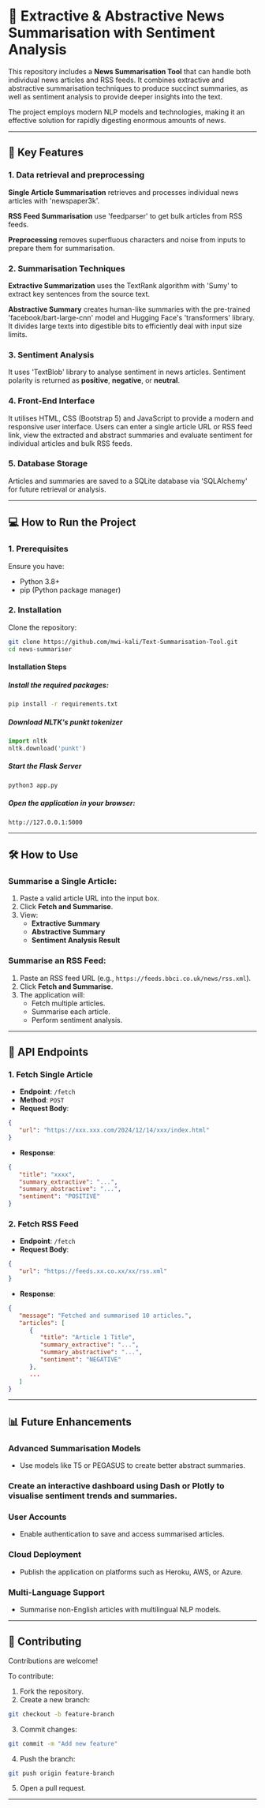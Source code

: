 # 📰 Extractive & Abstractive News Summarisation with Sentiment Analysis

This repository includes a **News Summarisation Tool** that can handle both individual news articles and RSS feeds. It combines extractive and abstractive summarisation techniques to produce succinct summaries, as well as sentiment analysis to provide deeper insights into the text.

The project employs modern NLP models and technologies, making it an effective solution for rapidly digesting enormous amounts of news.

---

## 📌 Key Features

### 1. Data retrieval and preprocessing

**Single Article Summarisation** retrieves and processes individual news articles with 'newspaper3k'.

**RSS Feed Summarisation** use 'feedparser' to get bulk articles from RSS feeds.

**Preprocessing** removes superfluous characters and noise from inputs to prepare them for summarisation.

### 2. Summarisation Techniques

**Extractive Summarization** uses the TextRank algorithm with 'Sumy' to extract key sentences from the source text.

**Abstractive Summary** creates human-like summaries with the pre-trained 'facebook/bart-large-cnn' model and Hugging Face's 'transformers' library. It divides large texts into digestible bits to efficiently deal with input size limits.

### 3. Sentiment Analysis 

It uses 'TextBlob' library to analyse sentiment in news articles. Sentiment polarity is returned as **positive**, **negative**, or **neutral**.

### 4. Front-End Interface 

It utilises HTML, CSS (Bootstrap 5) and JavaScript to provide a modern and responsive user interface. Users can enter a single article URL or RSS feed link, view the extracted and abstract summaries and evaluate sentiment for individual articles and bulk RSS feeds.

### 5. Database Storage

Articles and summaries are saved to a SQLite database via 'SQLAlchemy' for future retrieval or analysis.


---

## 💻 How to Run the Project

### 1. Prerequisites
Ensure you have:
- Python 3.8+
- pip (Python package manager)

### 2. Installation
Clone the repository:
```bash
git clone https://github.com/mwi-kali/Text-Summarisation-Tool.git
cd news-summariser
```

#### Installation Steps

##### Install the required packages:
```bash
pip install -r requirements.txt
```

##### Download NLTK's punkt tokenizer

```python
import nltk
nltk.download('punkt')
```

##### Start the Flask Server

```bash
python3 app.py
```

##### Open the application in your browser:

```
http://127.0.0.1:5000
```

---

## 🛠️ How to Use

### Summarise a Single Article:
1. Paste a valid article URL into the input box.
2. Click **Fetch and Summarise**.
3. View:
   - **Extractive Summary**
   - **Abstractive Summary**
   - **Sentiment Analysis Result**

### Summarise an RSS Feed:
1. Paste an RSS feed URL (e.g., `https://feeds.bbci.co.uk/news/rss.xml`).
2. Click **Fetch and Summarise**.
3. The application will:
   - Fetch multiple articles.
   - Summarise each article.
   - Perform sentiment analysis.

---

## 🧪 API Endpoints

### 1. Fetch Single Article
- **Endpoint**: `/fetch`
- **Method**: `POST`
- **Request Body**:

```json
{
   "url": "https://xxx.xxx.com/2024/12/14/xxx/index.html"
}
```

- **Response**:

```json
{
   "title": "xxxx",
   "summary_extractive": "...",
   "summary_abstractive": "...",
   "sentiment": "POSITIVE"
}
```

### 2. Fetch RSS Feed
- **Endpoint**: `/fetch`
- **Request Body**:

```json
{
   "url": "https://feeds.xx.co.xx/xx/rss.xml"
}
```

- **Response**:

```json
{
   "message": "Fetched and summarised 10 articles.",
   "articles": [
      {
         "title": "Article 1 Title",
         "summary_extractive": "...",
         "summary_abstractive": "...",
         "sentiment": "NEGATIVE"
      },
      ...
   ]
}
```

---

## 📊 Future Enhancements

### Advanced Summarisation Models
- Use models like T5 or PEGASUS to create better abstract summaries.

### Create an interactive dashboard using Dash or Plotly to visualise sentiment trends and summaries.

### User Accounts
- Enable authentication to save and access summarised articles.

### Cloud Deployment
- Publish the application on platforms such as Heroku, AWS, or Azure.

### Multi-Language Support
- Summarise non-English articles with multilingual NLP models.
---

## 🤝 Contributing

Contributions are welcome! 

To contribute:

1. Fork the repository.
2. Create a new branch:

```bash
git checkout -b feature-branch
```

3. Commit changes:

```bash
git commit -m "Add new feature"
```

4. Push the branch:

```bash
git push origin feature-branch
```

5. Open a pull request.

---
